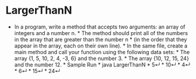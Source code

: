# LargerThanN
 * In a program, write a method that accepts two arguments: an array of integers and a number n.  *  The method should print all of the numbers in the array that are greater than the number n   *  (in the order that they appear in the array, each on their own line).  *  In the same file, create a main method and call your function using the following data sets:  *  The array {1, 5, 10, 2, 4, -3, 6} and the number 3.  *  The array {10, 12, 15, 24} and the number 12.  *  Sample Run  *  java LargerThanN  *  5↵  *  10↵  *  4↵  *  6↵  *  15↵  *  24↵
